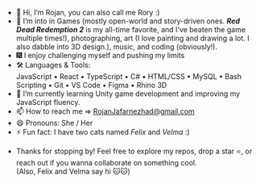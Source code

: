 - 👋 Hi, I’m Rojan, you can also call me Rory :)
- 👀 I’m into in Games (mostly open-world and story-driven ones. _**Red Dead Redemption 2**_ is my all-time favorite, and I've beaten the game multiple times!), photographing, art (I love painting and drawing a lot. I also dabble into 3D design.), music, and coding (obviously!).
- 🎆 I enjoy challenging myself and pushing my limits
- 🛠️ Languages & Tools:  
JavaScript • React • TypeScript • C# • HTML/CSS • MySQL • Bash Scripting • Git • VS Code • Figma • Rhino 3D
- 🌱 I’m currently learning Unity game development and improving my JavaScript fluency.
- 📫 How to reach me => RojanJafarnezhad@gmail.com
- 😄 Pronouns: She / Her
- ⚡ Fun fact: I have two cats named _Felix_ and _Velma_ :)
<!-- - 💞️ I’m looking to collaborate on ... -->

- Thanks for stopping by! Feel free to explore my repos, drop a star ⭐, or reach out if you wanna collaborate on something cool.  
(Also, Felix and Velma say hi 🐱🐱)


<!---

--->
